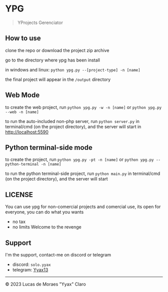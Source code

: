 # YPG

> YProjects Gerenciator

## How to use

clone the repo or download the project zip archive

go to the directory where ypg has been install

in windows and linux: `python ypg.py --[project-type] -n [name]`

the final project will appear in the `/output` directory

## Web Mode
to create the web project, run ```python ypg.py -w -n [name]``` or ```python ypg.py --web -n [name]```

to run the auto-included non-php server, run ```python server.py``` in terminal/cmd (on the project directory), and the server will start in <a href="http://localhost:5590">http://localhost:5590</a>

## Python terminal-side mode
to create the project, run ```python ypg.py -pt -n [name]``` or ```python ypg.py --python-terminal -n [name]```

to run the python terminal-side project, run ```python main.py``` in terminal/cmd (on the project directory), and the server will start

## LICENSE
You can use ypg for non-comercial projects and comercial use, its open for everyone, you can do what you wants
- no tax
- no limits
Welcome to the revenge

## Support
I'm the support, contact-me on discord or telegram

- discord: `solo.yyax`
- telegram: [Yyax13](https://t.me/Yyax13)




---

© 2023 Lucas de Moraes "Yyax" Claro
